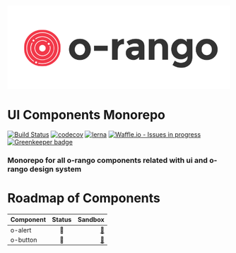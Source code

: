 ![](./docs/img/logo-orango.svg)

# UI Components Monorepo
[![Build Status](https://travis-ci.org/o-rango/o-rango-components.svg?branch=master)](https://travis-ci.org/o-rango/o-rango-components)
[![codecov](https://codecov.io/gh/o-rango/o-rango-components/branch/master/graph/badge.svg)](https://codecov.io/gh/o-rango/o-rango-components)
[![lerna](https://img.shields.io/badge/maintained%20with-lerna-cc00ff.svg)](https://lernajs.io/)
[![Waffle.io - Issues in progress](https://badge.waffle.io/o-rango/o-rango-components.png?label=in%20progress&title=In%20Progress)](http://waffle.io/o-rango/o-rango-components) [![Greenkeeper badge](https://badges.greenkeeper.io/o-rango/o-rango-components.svg)](https://greenkeeper.io/)




### Monorepo for all o-rango components related with ui and o-rango design system





# Roadmap of Components

| Component        | Status           | Sandbox                                               |
| ---------------- |:----------------:| -----------------------------------------------------:|
| o-alert          | :construction:   | [:link:](https://codesandbox.io/s/n7m2y31n44)         |
| o-button         | :construction:   | [:link:](https://codesandbox.io/s/6yrk93qw23)                                                      |
